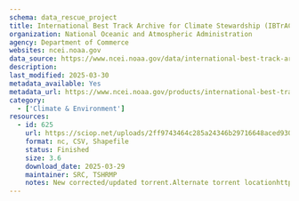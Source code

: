 ```yaml
---
schema: data_rescue_project 
title: International Best Track Archive for Climate Stewardship (IBTrACS)
organization: National Oceanic and Atmospheric Administration
agency: Department of Commerce
websites: ncei.noaa.gov
data_source: https://www.ncei.noaa.gov/data/international-best-track-archive-for-climate-stewardship-ibtracs/
description: 
last_modified: 2025-03-30
metadata_available: Yes
metadata_url: https://www.ncei.noaa.gov/products/international-best-track-archive
category:
  - ['Climate & Environment'] 
resources:
  - id: 625
    url: https://sciop.net/uploads/2ff9743464c285a24346b29716648aced930e8e2
    format: nc, CSV, Shapefile
    status: Finished
    size: 3.6
    download_date: 2025-03-29
    maintainer: SRC, TSHRMP
    notes: New corrected/updated torrent.Alternate torrent locationhttps//academictorrents.com/details/2ff9743464c285a24346b29716648aced930e8e2
---
```

